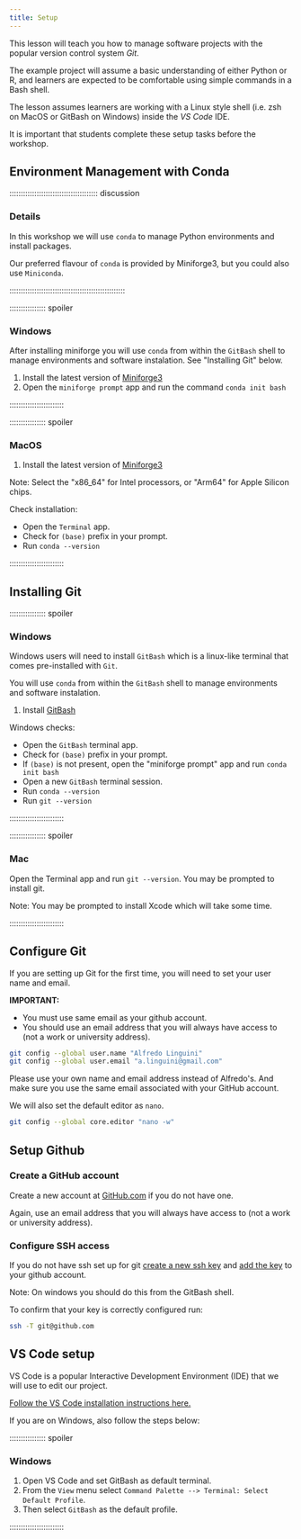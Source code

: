 ```yaml
---
title: Setup
---
```


This lesson will teach you how to manage software projects with the popular version control system *Git*.

The example project will assume a basic understanding of either Python or R, and learners are expected to be comfortable using simple commands in a Bash shell.

The lesson assumes learners are working with a Linux style shell (i.e. zsh on MacOS or GitBash on Windows) inside the *VS Code* IDE.

It is important that students complete these setup tasks before the workshop.


## Environment Management with Conda

::::::::::::::::::::::::::::::::::::::: discussion

### Details

In this workshop we will use `conda` to manage Python environments and install packages.

Our preferred flavour of `conda` is provided by Miniforge3, but you could also use `Miniconda`.



:::::::::::::::::::::::::::::::::::::::::::::::::::



:::::::::::::::: spoiler

### Windows

After installing miniforge you will use `conda` from within the `GitBash` shell to manage environments and software instalation. See "Installing Git" below.

1. Install the latest version of [Miniforge3](https://conda-forge.org/miniforge/#latest-release)
2. Open the `miniforge prompt` app and run the command `conda init bash`

::::::::::::::::::::::::

:::::::::::::::: spoiler

### MacOS

1. Install the latest version of [Miniforge3](https://conda-forge.org/miniforge/#latest-release)

Note: Select the "x86_64" for Intel processors, or "Arm64" for Apple Silicon chips.  

Check installation:

- Open the `Terminal` app.
- Check for `(base)` prefix in your prompt.
- Run `conda --version`


::::::::::::::::::::::::


## Installing Git


:::::::::::::::: spoiler

### Windows

Windows users will need to install `GitBash` which is a linux-like terminal that comes pre-installed with `Git`.

You will use `conda` from within the `GitBash` shell to manage environments and software instalation.

1. Install [GitBash](https://gitforwindows.org/)

Windows checks:

- Open the `GitBash` terminal app.
- Check for `(base)` prefix in your prompt.
- If `(base)` is not present, open the "miniforge prompt" app and run `conda init bash`
- Open a new `GitBash` terminal session.
- Run `conda --version`
- Run `git --version`

::::::::::::::::::::::::


:::::::::::::::: spoiler

### Mac

Open the Terminal app and run `git --version`. You may be prompted to install git.

Note: You may be prompted to install Xcode which will take some time.

::::::::::::::::::::::::


## Configure Git

If you are setting up Git for the first time, you will need to set your user name and email.

**IMPORTANT:**

- You must use same email as your github account.
- You should use an email address that you will always have access to (not a work or university address).

```bash
git config --global user.name "Alfredo Linguini"
git config --global user.email "a.linguini@gmail.com"
```

Please use your own name and email address instead of Alfredo's. And make sure you use the same email associated with your GitHub account.

We will also set the default editor as `nano`.

```bash
git config --global core.editor "nano -w"
```

## Setup Github

### Create a GitHub account

Create a new account at [GitHub.com](github.com}) if you do not have one.

Again, use an email address that you will always have access to (not a work or university address).

### Configure SSH access

If you do not have ssh set up for git [create a new ssh key](https://docs.github.com/en/authentication/connecting-to-github-with-ssh/generating-a-new-ssh-key-and-adding-it-to-the-ssh-agent) and [add the key](https://docs.github.com/en/authentication/connecting-to-github-with-ssh/adding-a-new-ssh-key-to-your-github-account) to your github account.

Note: On windows you should do this from the GitBash shell.

To confirm that your key is correctly configured run:

```bash
ssh -T git@github.com
```

## VS Code setup

VS Code is a popular Interactive Development Environment (IDE) that we will use to edit our project.

[Follow the VS Code installation instructions here.](https://code.visualstudio.com/Download)

If you are on Windows, also follow the steps below:

:::::::::::::::: spoiler

### Windows

1. Open VS Code and set GitBash as default terminal.
2. From the `View` menu select `Command Palette --> Terminal: Select Default Profile`.
3. Then select `GitBash` as the default profile.

::::::::::::::::::::::::